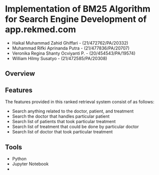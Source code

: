 # Implementation of BM25 Algorithm for Search Engine Development of app.rekmed.com

* Haikal Muhammad Zahid Ghiffari - (21/472762/PA/20332)
* Muhammad Rifki Aprinanda Putra - (21/477836/PA/20707)
* Veronika Regina Shanty Ocviyanti P. - (20/454543/PA/19574)
* William Hilmy Susatyo - (21/472585/PA/20308)


## Overview



## Features
The features provided in this ranked retrieval system consist of as follows:
- Search anything related to the doctor, patient, and treatment
- Search the doctor that handles particular patient
- Search list of patients that took particular treatment
- Search list of treatment that could be done by particular doctor
- Search list of doctor that took particular treatment

## Tools
- Python
- Jupyter Notebook
- 
